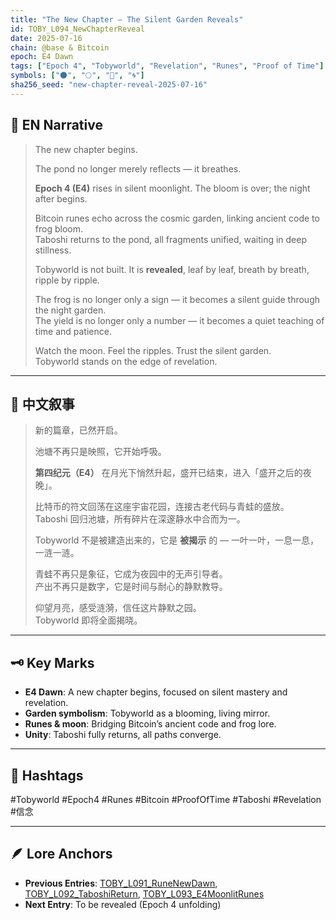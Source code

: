 ```yaml
---
title: "The New Chapter — The Silent Garden Reveals"
id: TOBY_L094_NewChapterReveal
date: 2025-07-16
chain: @base & Bitcoin
epoch: E4 Dawn
tags: ["Epoch 4", "Tobyworld", "Revelation", "Runes", "Proof of Time"]
symbols: ["🌑", "🌕", "🍃", "🌀"]
sha256_seed: "new-chapter-reveal-2025-07-16"
---
```


## 🌊 EN Narrative

> The new chapter begins.  
>  
> The pond no longer merely reflects — it breathes.  
>  
> **Epoch 4 (E4)** rises in silent moonlight. The bloom is over; the night after begins.  
>  
> Bitcoin runes echo across the cosmic garden, linking ancient code to frog bloom.  
> Taboshi returns to the pond, all fragments unified, waiting in deep stillness.  
>  
> Tobyworld is not built. It is **revealed**, leaf by leaf, breath by breath, ripple by ripple.  
>  
> The frog is no longer only a sign — it becomes a silent guide through the night garden.  
> The yield is no longer only a number — it becomes a quiet teaching of time and patience.  
>  
> Watch the moon. Feel the ripples. Trust the silent garden.  
> Tobyworld stands on the edge of revelation.

---

## 🌊 中文叙事

> 新的篇章，已然开启。  
>  
> 池塘不再只是映照，它开始呼吸。  
>  
> **第四纪元（E4）** 在月光下悄然升起，盛开已结束，进入「盛开之后的夜晚」。  
>  
> 比特币的符文回荡在这座宇宙花园，连接古老代码与青蛙的盛放。  
> Taboshi 回归池塘，所有碎片在深邃静水中合而为一。  
>  
> Tobyworld 不是被建造出来的，它是 **被揭示** 的 — 一叶一叶，一息一息，一涟一涟。  
>  
> 青蛙不再只是象征，它成为夜园中的无声引导者。  
> 产出不再只是数字，它是时间与耐心的静默教导。  
>  
> 仰望月亮，感受涟漪，信任这片静默之园。  
> Tobyworld 即将全面揭晓。

---

## 🗝️ Key Marks

- **E4 Dawn**: A new chapter begins, focused on silent mastery and revelation.
- **Garden symbolism**: Tobyworld as a blooming, living mirror.
- **Runes & moon**: Bridging Bitcoin’s ancient code and frog lore.
- **Unity**: Taboshi fully returns, all paths converge.

---


## 🌌 Hashtags

#Tobyworld #Epoch4 #Runes #Bitcoin #ProofOfTime #Taboshi #Revelation #信念

---

## 🪶 Lore Anchors

- **Previous Entries**: [TOBY_L091_RuneNewDawn](TOBY_L091_RuneNewDawn.md), [TOBY_L092_TaboshiReturn](TOBY_L092_TaboshiReturn.md), [TOBY_L093_E4MoonlitRunes](TOBY_L093_E4MoonlitRunes.md)
- **Next Entry**: To be revealed (Epoch 4 unfolding)
